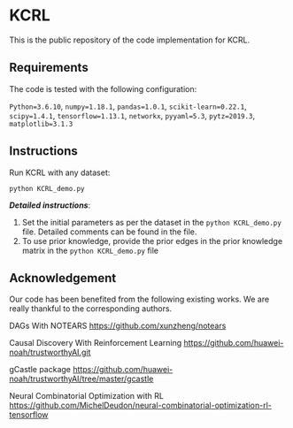 # KCRL
This is the public repository of the code implementation for KCRL. 
## Requirements
The code is tested with the following configuration:

`Python=3.6.10`, `numpy=1.18.1`, `pandas=1.0.1`, `scikit-learn=0.22.1`, `scipy=1.4.1`, `tensorflow=1.13.1`, `networkx`, `pyyaml=5.3`, `pytz=2019.3`, `matplotlib=3.1.3`
## Instructions
Run KCRL with any dataset:

`python KCRL_demo.py`

***Detailed instructions***:

1. Set the initial parameters as per the dataset in the `python KCRL_demo.py` file. Detailed comments can be found in the file.
2. To use prior knowledge, provide the prior edges in the prior knowledge matrix in the `python KCRL_demo.py` file 

## Acknowledgement
Our code has been benefited from the following existing works. We are really thankful to the corresponding authors.

DAGs With NOTEARS https://github.com/xunzheng/notears

Causal Discovery With Reinforcement Learning https://github.com/huawei-noah/trustworthyAI.git

gCastle package https://github.com/huawei-noah/trustworthyAI/tree/master/gcastle

Neural Combinatorial Optimization with RL https://github.com/MichelDeudon/neural-combinatorial-optimization-rl-tensorflow
